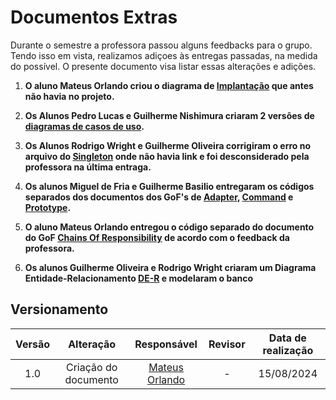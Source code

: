 # Documentos Extras

Durante o semestre a professora passou alguns feedbacks para o grupo. Tendo isso em vista, realizamos adiçoes às entregas passadas, na medida do possível. O presente documento visa listar essas alterações e adições.

1. **O aluno Mateus Orlando criou o diagrama de [Implantação](https://unbarqdsw2024-1.github.io/2024.1_G7_My_Market/#/Modelagem/2.1.1.4.DiagramadeImplantacao) que antes não havia no projeto.** 

2. **Os Alunos Pedro Lucas e Guilherme Nishimura criaram 2 versões de [diagramas de casos de uso](https://unbarqdsw2024-1.github.io/2024.1_G7_My_Market/#/Modelagem/2.1.1.5.DiagramaCasosDeUso).**

3. **Os Alunos Rodrigo Wright e Guilherme Oliveira corrigiram o erro no arquivo do [Singleton](https://unbarqdsw2024-1.github.io/2024.1_G7_My_Market/#/PadroesDeProjeto/GoF's/Criacionais/3.1.5.Singleton) onde não havia link e foi desconsiderado pela professora na última entraga.**

4. **Os alunos Miguel de Fria e Guilherme Basilio entregaram os códigos separados dos documentos dos GoF's de [Adapter](https://github.com/UnBArqDsw2024-1/2024.1_G7_My_Market/tree/main/docs/PadroesDeProjeto/src/Adapter), [Command](https://github.com/UnBArqDsw2024-1/2024.1_G7_My_Market/tree/main/docs/PadroesDeProjeto/src/Command) e [Prototype](https://github.com/UnBArqDsw2024-1/2024.1_G7_My_Market/tree/main/docs/PadroesDeProjeto/src/Prototype1).**

5. **O aluno Mateus Orlando entregou o código separado do documento do GoF [Chains Of Responsibility](https://github.com/UnBArqDsw2024-1/2024.1_G7_My_Market/tree/main/docs/PadroesDeProjeto/src/ChainsOfResponsibility) de acordo com o feedback da professora.**

6. **Os alunos Guilherme Oliveira e Rodrigo Wright criaram um Diagrama Entidade-Relacionamento [DE-R](https://github.com/UnBArqDsw2024-1/2024.1_G7_My_Market/blob/main/docs/ArquiteturaReutilizacao/4.1.4.DAS3.md) e modelaram o banco**

## Versionamento

| Versão | Alteração |  Responsável  | Revisor | Data de realização |
| :------: | :---: | :-----: | :----: | :----: |
| 1.0    | Criação do documento | [Mateus Orlando](https://github.com/MateusPy) | -  | 15/08/2024 |
